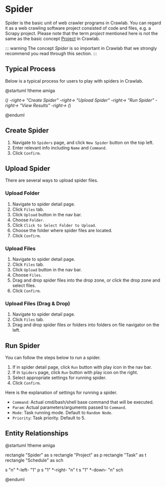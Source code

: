 # Spider

Spider is the basic unit of web crawler programs in Crawlab. You can regard it as a web crawling software project
consisted of code and files, e.g. a Scrapy project. Please note that the term *project* mentioned here is not the same
as the basic concept [Project](../project/README.md) in Crawlab.

::: warning
The concept *Spider* is so important in Crawlab that we strongly recommend you read through this section.
:::

## Typical Process

Below is a typical process for users to play with spiders in Crawlab.

@startuml
!theme amiga

(*) -right-> "Create Spider"
-right-> "Upload Spider"
-right-> "Run Spider"
-right-> "View Results"
-right-> (*)

@enduml

## Create Spider

1. Navigate to `Spiders` page, and click `New Spider` button on the top left.
2. Enter relevant info including `Name` and `Command`.
3. Click `Confirm`.

## Upload Spider

There are several ways to upload spider files.

### Upload Folder

1. Navigate to spider detail page.
2. Click `Files` tab.
3. Click `Upload` button in the nav bar.
4. Choose `Folder`.
5. Click `Click to Select Folder to Upload`.
6. Choose the folder where spider files are located.
7. Click `Confirm`.

### Upload Files

1. Navigate to spider detail page.
2. Click `Files` tab.
3. Click `Upload` button in the nav bar.
4. Choose `Files`.
5. Drag and drop spider files into the drop zone, or click the drop zone and select files.
6. Click `Confirm`.

### Upload Files (Drag & Drop)

1. Navigate to spider detail page.
2. Click `Files` tab.
3. Drag and drop spider files or folders into folders on file navigator on the left.

## Run Spider

You can follow the steps below to run a spider.

1. If in spider detail page, click `Run` button with play icon in the nav bar.
2. If in `Spiders` page, click `Run` button with play icon on the right.
3. Select appropriate settings for running spider.
4. Click `Confirm`.

Here is the explanation of settings for running a spider.

- `Command`: Actual cmd/bash/shell base command that will be executed.
- `Param`: Actual parameters/arguments passed to `Command`.
- `Mode`: Task running mode. Default to `Random Node`.
- `Priority`: Task priority. Default to 5.

## Entity Relationships

@startuml
!theme amiga

rectangle "Spider" as s
rectangle "Project" as p
rectangle "Task" as t
rectangle "Schedule" as sch

s "n" *-left- "1" p
s "1" *-right- "n" t
s "1" *-down- "n" sch

@enduml
